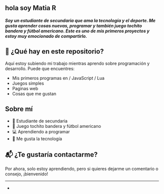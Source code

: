 ## hola soy Matia R

##### Soy un estudiante de secundaria que ama la tecnología y el deporte. Me gusta aprender cosas nuevas, programar y también juego tochito bandera y fútbol americano. Este es uno de mis primeros proyectos y estoy muy emocionado de compartirlo.

## 📌 ¿Qué hay en este repositorio?

Aquí estoy subiendo mi trabajo mientras aprendo sobre programación y desarrollo. Puede que encuentres:

- Mis primeros programas en  / JavaScript / Lua 
- Juegos simples
- Paginas web
- Cosas que me gustan

##  Sobre mí

- 🎒 Estudiante de secundaria
- 🏈 Juego tochito bandera y fútbol americano
- 💻 Aprendiendo a programar
- 🚀 Me gusta la tecnología 

## 📬 ¿Te gustaría contactarme?

Por ahora, solo estoy aprendiendo, pero si quieres dejarme un comentario o consejo, ¡bienvenido!

---


+
